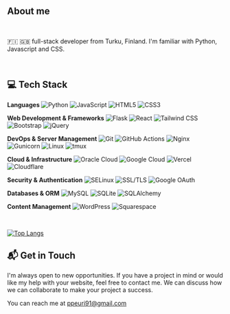 ## About me 
<br>

🇫🇮 🇬🇧 full-stack developer from Turku, Finland. I'm familiar with Python, Javascript and CSS.

<br>

## 💻 Tech Stack

**Languages**
![Python](https://img.shields.io/badge/Python-3776AB?style=flat&logo=python&logoColor=white)
![JavaScript](https://img.shields.io/badge/JavaScript-F7DF1E?style=flat&logo=javascript&logoColor=black)
![HTML5](https://img.shields.io/badge/HTML5-E34F26?style=flat&logo=html5&logoColor=white)
![CSS3](https://img.shields.io/badge/CSS3-1572B6?style=flat&logo=css3&logoColor=white)

**Web Development & Frameworks**
![Flask](https://img.shields.io/badge/Flask-000000?style=flat&logo=flask&logoColor=white)
![React](https://img.shields.io/badge/React-61DAFB?style=flat&logo=react&logoColor=black)
![Tailwind CSS](https://img.shields.io/badge/Tailwind_CSS-38B2AC?style=flat&logo=tailwind-css&logoColor=white)
![Bootstrap](https://img.shields.io/badge/Bootstrap-7952B3?style=flat&logo=bootstrap&logoColor=white)
![jQuery](https://img.shields.io/badge/jQuery-0769AD?style=flat&logo=jquery&logoColor=white)


**DevOps & Server Management**
![Git](https://img.shields.io/badge/Git-F05032?style=flat&logo=git&logoColor=white)
![GitHub Actions](https://img.shields.io/badge/GitHub_Actions-2088FF?style=flat&logo=github-actions&logoColor=white)
![Nginx](https://img.shields.io/badge/Nginx-269539?style=flat&logo=nginx&logoColor=white)
![Gunicorn](https://img.shields.io/badge/Gunicorn-499848?style=flat&logo=gunicorn&logoColor=white)
![Linux](https://img.shields.io/badge/Linux-FCC624?style=flat&logo=linux&logoColor=black)
![tmux](https://img.shields.io/badge/tmux-1BB91F?style=flat&logo=tmux&logoColor=white)

**Cloud & Infrastructure**
![Oracle Cloud](https://img.shields.io/badge/Oracle_Cloud-F80000?style=flat&logo=oracle&logoColor=white)
![Google Cloud](https://img.shields.io/badge/Google_Cloud-4285F4?style=flat&logo=google-cloud&logoColor=white)
![Vercel](https://img.shields.io/badge/Vercel-000000?style=flat&logo=vercel&logoColor=white)
![Cloudflare](https://img.shields.io/badge/Cloudflare-F38020?style=flat&logo=cloudflare&logoColor=white)

**Security & Authentication**
![SELinux](https://img.shields.io/badge/SELinux-FFA500?style=flat&logo=linux&logoColor=white)
![SSL/TLS](https://img.shields.io/badge/SSL/TLS-Security-blue?style=flat)
![Google OAuth](https://img.shields.io/badge/Google_OAuth-4285F4?style=flat&logo=google&logoColor=white)

**Databases & ORM**
![MySQL](https://img.shields.io/badge/MySQL-4479A1?style=flat&logo=mysql&logoColor=white)
![SQLite](https://img.shields.io/badge/SQLite-07405E?style=flat&logo=sqlite&logoColor=white)
![SQLAlchemy](https://img.shields.io/badge/SQLAlchemy-FFA500?style=flat&logo=python&logoColor=white)

**Content Management**
![WordPress](https://img.shields.io/badge/WordPress-21759B?style=flat&logo=wordpress&logoColor=white)
![Squarespace](https://img.shields.io/badge/Squarespace-000000?style=flat&logo=squarespace&logoColor=white)

<br>

[![Top Langs](https://d-5hdn.vercel.app/api/top-langs/?username=Peuri&count_private=true&layout=pie)](https://github.com/Peuri)

## 📬 Get in Touch

I'm always open to new opportunities. If you have a project in mind or would like my help with your website, feel free to contact me. We can discuss how we can collaborate to make your project a success. 

You can reach me at [ppeuri91@gmail.com](mailto:ppeuri91@gmail.com)




<!--
**Peuri/Peuri** is a ✨ _special_ ✨ repository because its `README.md` (this file) appears on your GitHub profile.

Here are some ideas to get you started:

- 🔭 I’m currently working on ...
- 🌱 I’m currently learning ...
- 👯 I’m looking to collaborate on ...
- 🤔 I’m looking for help with ...
- 💬 Ask me about ...
- 📫 How to reach me: ...
- 😄 Pronouns: ...
- ⚡ Fun fact: ...
-->
